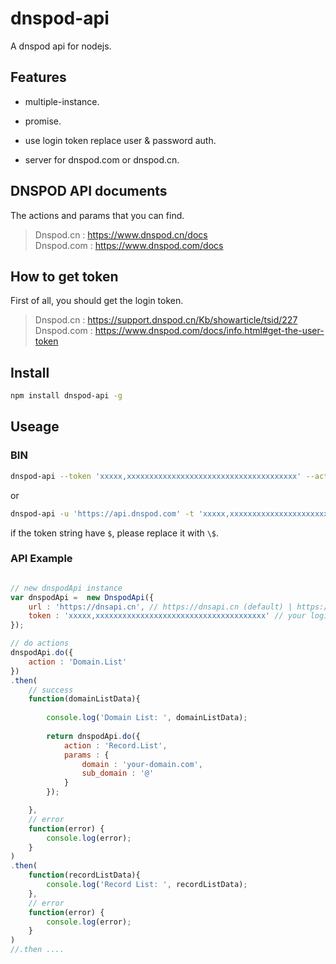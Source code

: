 # dnspod-api

A dnspod api for nodejs.

## Features

- multiple-instance.

- promise.

- use login token replace user & password auth.

- server for dnspod.com or dnspod.cn.

## DNSPOD API documents

The actions and params that you can find.

> Dnspod.cn : https://www.dnspod.cn/docs  
> Dnspod.com : https://www.dnspod.com/docs  

## How to get token

First of all, you should get the login token.  

> Dnspod.cn : https://support.dnspod.cn/Kb/showarticle/tsid/227  
> Dnspod.com : https://www.dnspod.com/docs/info.html#get-the-user-token


## Install

```sh
npm install dnspod-api -g
```

## Useage

### BIN
```sh
dnspod-api --token 'xxxxx,xxxxxxxxxxxxxxxxxxxxxxxxxxxxxxxxxxxxxx' --action 'Domain.List'
```

or  

```sh
dnspod-api -u 'https://api.dnspod.com' -t 'xxxxx,xxxxxxxxxxxxxxxxxxxxxxxxxxxxxxxxxxxxxx' -a 'Record.List' -p '{"domain": "hateip.com", "sub_domain": "@"}'
```

if the token string have `$`, please replace it with `\$`.

### API Example

```js

// new dnspodApi instance
var dnspodApi =  new DnspodApi({
    url : 'https://dnsapi.cn', // https://dnsapi.cn (default) | https://api.dnspod.com
    token : 'xxxxx,xxxxxxxxxxxxxxxxxxxxxxxxxxxxxxxxxxxxxx' // your login token, you can find how to get token in then bottom.
});

// do actions
dnspodApi.do({
    action : 'Domain.List'
})
.then(
    // success
    function(domainListData){
        
        console.log('Domain List: ', domainListData);
        
        return dnspodApi.do({
            action : 'Record.List',
            params : {
                domain : 'your-domain.com',
                sub_domain : '@'
            }
        });

    },
    // error
    function(error) {
        console.log(error);
    }
)
.then(
    function(recordListData){
        console.log('Record List: ', recordListData);
    },
    // error
    function(error) {
        console.log(error);
    }
)
//.then ....
```
